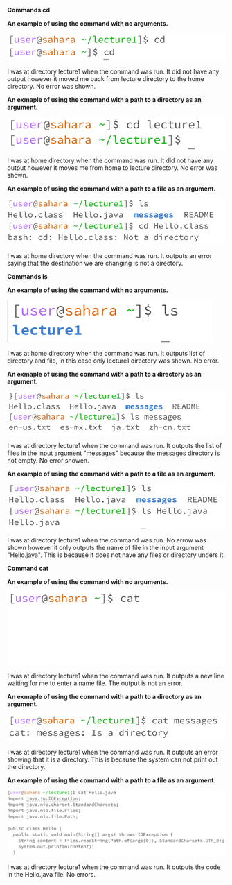 **Commands cd** 

**An example of using the command with no arguments.** 

![Image](png/Noargcd.png)

I was at directory lecture1 when the command was run. It did not have any output however it moved me back from lecture directory to the home directory. No error was shown.

**An exmaple of using the command with a path to a directory as an argument.** 

![Image](png/cddir.png)

I was at home directory when the command was run. It did not have any output however it moves me from home to lecture directory. No error was shown.

**An example of using the command with a path to a file as an argument.**

![Image](png/cdf.png)

I was at home directory when the command was run. It outputs an error saying that the destination we are changing is not a directory.

**Commands ls**

**An example of using the command with no arguments.**

![Image](png/Noargls.png)

I was at home directory when the command was run. It outputs list of directory and file, in this case only lecture1 directory was shown. No error.

**An exmaple of using the command with a path to a directory as an argument.**

![Image](png/lsdir.png)

I was at directory lecture1 when the command was run. It outputs the list of files in the input argument "messages" because the messages directory is not empty. No error showen.

**An example of using the command with a path to a file as an argument.**

![Image](png/lsf.png)

I was at directory lecture1 when the command was run. No errow was shown however it only outputs the name of file in the input argument "Hello.java". This is because it does not have any files or directory unders it.

**Command cat**

**An example of using the command with no arguments.**

![Image](png/Noargcat.png)

I was at directory lecture1 when the command was run. It outputs a new line waiting for me to enter a name file. The output is not an error.

**An exmaple of using the command with a path to a directory as an argument.**

![Image](png/catdir.png)

I was at directory lecture1 when the command was run. It outputs an error showing that it is a directory. This is because the system can not print out the directory.

**An example of using the command with a path to a file as an argument.**

![Image](png/catf.png)

I was at directory lecture1 when the command was run. It outputs the code in the Hello.java file. No errors.
